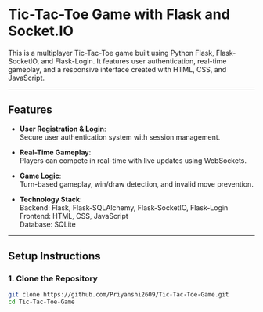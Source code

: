 # Tic-Tac-Toe Game with Flask and Socket.IO

This is a multiplayer Tic-Tac-Toe game built using Python Flask, Flask-SocketIO, and Flask-Login. It features user authentication, real-time gameplay, and a responsive interface created with HTML, CSS, and JavaScript.

---

## Features

- **User Registration & Login**:  
  Secure user authentication system with session management.
  
- **Real-Time Gameplay**:  
  Players can compete in real-time with live updates using WebSockets.
  
- **Game Logic**:  
  Turn-based gameplay, win/draw detection, and invalid move prevention.

- **Technology Stack**:  
  Backend: Flask, Flask-SQLAlchemy, Flask-SocketIO, Flask-Login  
  Frontend: HTML, CSS, JavaScript  
  Database: SQLite  

---

## Setup Instructions

### 1. Clone the Repository
```bash
git clone https://github.com/Priyanshi2609/Tic-Tac-Toe-Game.git
cd Tic-Tac-Toe-Game
